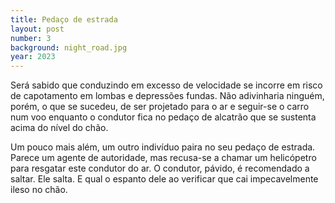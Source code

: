 ```yaml
---
title: Pedaço de estrada
layout: post
number: 3
background: night_road.jpg
year: 2023
---
```


Será sabido que conduzindo em excesso de velocidade se incorre em risco de capotamento em lombas e depressões fundas. Não adivinharia ninguém, porém, o que se sucedeu, de ser projetado para o ar e seguir-se o carro num voo enquanto o condutor fica no pedaço de alcatrão que se sustenta acima do nível do chão.

Um pouco mais além, um outro indivíduo paira no seu pedaço de estrada. Parece um agente de autoridade, mas recusa-se a chamar um helicópetro para resgatar este condutor do ar. O condutor, pávido, é recomendado a saltar. Ele salta. E qual o espanto dele ao verificar que cai impecavelmente ileso no chão.